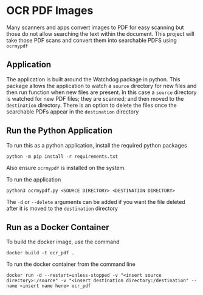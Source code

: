# OCR PDF Images
 Many scanners and apps convert images to PDF for easy scanning but those do not allow searching the text within the document. This project will take those PDF scans and convert them into searchable PDFS using `ocrmypdf` 

## Application
The application is built around the Watchdog package in python. This package allows the application to watch a `source` directory for new files and then run function when new files are present. In this case a `source` directory is watched for new PDF files; they are scanned; and then moved to the `destination` directory. There is an option to delete the files once the searchable PDFs appear in the `destination` directory
## Run the Python Application
To run this as a python application, install the required python packages
```
python -m pip install -r requirements.txt
```
Also ensure `ocrmypdf` is installed on the system. 

To run the application
```
python3 ocrmypdf.py <SOURCE DIRECTORY> <DESTINATION DIRECTORY>
```
The `-d` or `--delete` arguments can be added if you want the file deleted after it is moved to the `destination` directory

## Run as a Docker Container
To build the docker image, use the command
```
docker build -t ocr_pdf .
```
To run the docker container from the command line

```
docker run -d --restart=unless-stopped -v "<insert source directory>:/source" -v "<insert destination directory:/destination" --name <insert name here> ocr_pdf
```
